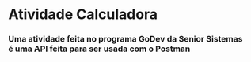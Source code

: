 # Atividade Calculadora
### Uma atividade feita no programa GoDev da Senior Sistemas </br> é uma API feita para ser usada com o Postman
